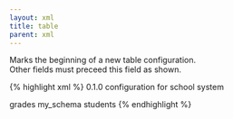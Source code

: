 ```yaml
---
layout: xml
title: table
parent: xml
---
```

Marks the beginning of a new table configuration.\
Other fields must preceed this field as shown.

{% highlight xml %}
<root>
    <meta>
        <version>0.1.0</version>
        <description>configuration for school system</description>
    </meta>
    <searches>
        <search>
            <name>grades</name>
            <schema>my_schema</schema> <!-- if multiple schemas  -->
              <tables>
                <table>
                    <name>students</name>
{% endhighlight %}


